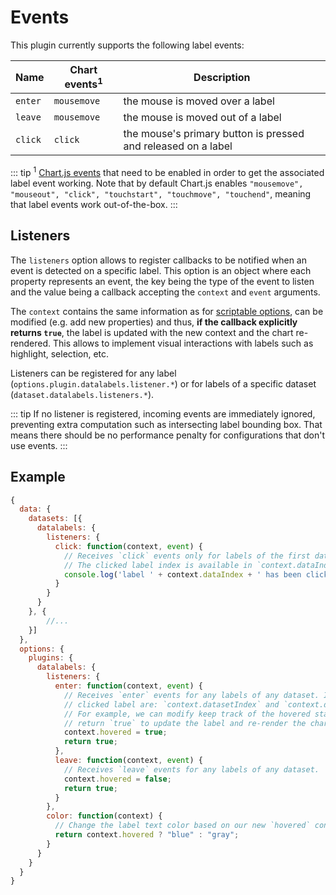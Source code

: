 # Events

This plugin currently supports the following label events:

| **Name** | **Chart events<sup>1</sup>** | **Description**
| ---- | ---- | ----
| `enter` | `mousemove` | the mouse is moved over a label
| `leave` | `mousemove` | the mouse is moved out of a label
| `click` | `click` | the mouse's primary button is pressed and released on a label

::: tip
<sup>1</sup> [Chart.js events](https://www.chartjs.org/docs/latest/configuration/interactions.html#events) that need to be enabled in order to get the associated label event working. Note that by default Chart.js enables `"mousemove", "mouseout", "click", "touchstart", "touchmove", "touchend"`, meaning that label events work out-of-the-box.
:::

## Listeners

The `listeners` option allows to register callbacks to be notified when an event is detected on a specific label. This option is an object where each property represents an event, the key being the type of the event to listen and the value being a callback accepting the `context` and `event` arguments.

The `context` contains the same information as for [scriptable options](options.md#option-context), can be modified (e.g. add new properties) and thus, **if the callback explicitly returns `true`**, the label is updated with the new context and the chart re-rendered. This allows to implement visual interactions with labels such as highlight, selection, etc.

Listeners can be registered for any label (`options.plugin.datalabels.listener.*`) or for labels of a specific dataset (`dataset.datalabels.listeners.*`).

::: tip
If no listener is registered, incoming events are immediately ignored, preventing extra computation such as intersecting label bounding box. That means there should be no performance penalty for configurations that don't use events.
:::

## Example

```javascript
{
  data: {
    datasets: [{
      datalabels: {
        listeners: {
          click: function(context, event) {
            // Receives `click` events only for labels of the first dataset.
            // The clicked label index is available in `context.dataIndex`.
            console.log('label ' + context.dataIndex + ' has been clicked!');
          }
        }
      }
    }, {
        //...
    }]
  },
  options: {
    plugins: {
      datalabels: {
        listeners: {
          enter: function(context, event) {
            // Receives `enter` events for any labels of any dataset. Indices of the
            // clicked label are: `context.datasetIndex` and `context.dataIndex`.
            // For example, we can modify keep track of the hovered state and
            // return `true` to update the label and re-render the chart.
            context.hovered = true;
            return true;
          },
          leave: function(context, event) {
            // Receives `leave` events for any labels of any dataset.
            context.hovered = false;
            return true;
          }
        },
        color: function(context) {
          // Change the label text color based on our new `hovered` context value.
          return context.hovered ? "blue" : "gray";
        }
      }
    }
  }
}
```

